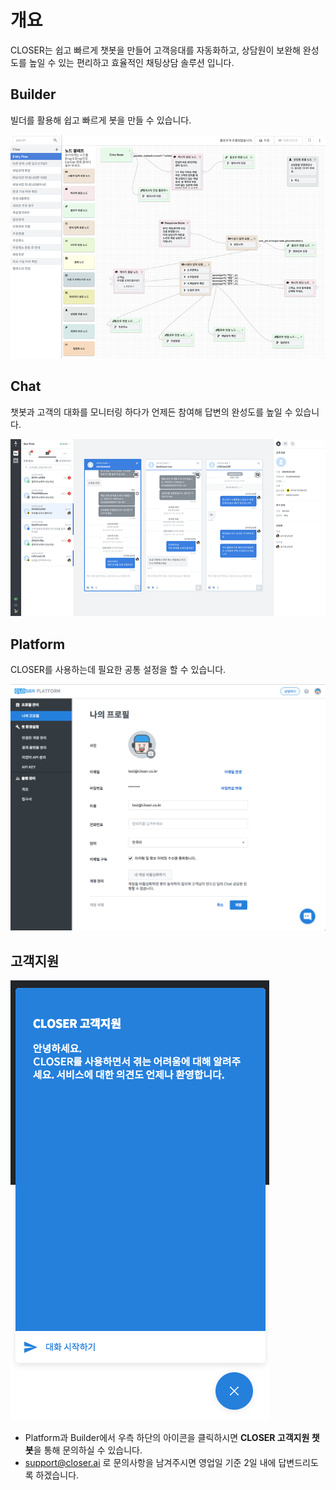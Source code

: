 # 개요

CLOSER는 쉽고 빠르게 챗봇을 만들어 고객응대를 자동화하고, 상담원이 보완해 완성도를 높일 수 있는 편리하고 효율적인 채팅상담 솔루션 입니다.

## Builder

빌더를 활용해 쉽고 빠르게 봇을 만들 수 있습니다.

![Builder &#xD654;&#xBA74; &#xC608;&#xC2DC;](../.gitbook/assets/openbeta_bot_builder_editor_750px.png)

## Chat

챗봇과 고객의 대화를 모니터링 하다가 언제든 참여해 답변의 완성도를 높일 수 있습니다.

![Chat &#xD654;&#xBA74; &#xC608;&#xC2DC;](../.gitbook/assets/openbeta_chat_750px.png)

## Platform

CLOSER를 사용하는데 필요한 공통 설정을 할 수 있습니다.

![Platform &#xD654;&#xBA74; &#xC608;&#xC2DC;](../.gitbook/assets/undefined%20%2822%29.png)

## 고객지원

![CLOSER &#xACE0;&#xAC1D;&#xC9C0;&#xC6D0; &#xCC57;&#xBD07; &#xC2DC;&#xC791;&#xD558;&#xAE30;](../.gitbook/assets/2018-08-20-1.00.02.png)

* Platform과 Builder에서 우측 하단의 아이콘을 클릭하시면 **CLOSER 고객지원 챗봇**을 통해 문의하실 수 있습니다.
* support@closer.ai 로 문의사항을 남겨주시면 영업일 기준 2일 내에 답변드리도록 하겠습니다.




